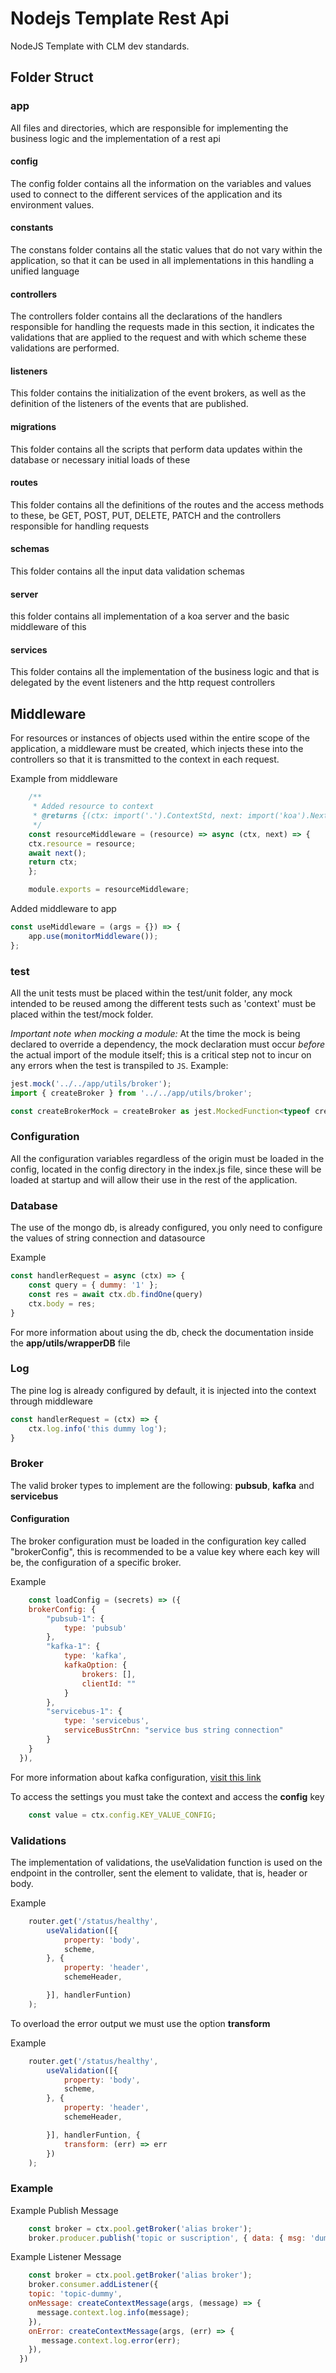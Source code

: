 # Nodejs Template Rest Api

NodeJS Template with CLM dev standards.

## Folder Struct

### app

All files and directories, which are responsible for implementing the business logic and the implementation of a rest api

#### config

The config folder contains all the information on the variables and values ​​used to connect to the different services of the application and its environment values.

#### constants

The constans folder contains all the static values ​​that do not vary within the application, so that it can be used in all implementations in this handling a unified language

#### controllers

The controllers folder contains all the declarations of the handlers responsible for handling the requests made in this section, it indicates the validations that are applied to the request and with which scheme these validations are performed.

#### listeners

This folder contains the initialization of the event brokers, as well as the definition of the listeners of the events that are published.

#### migrations

This folder contains all the scripts that perform data updates within the database or necessary initial loads of these

#### routes

This folder contains all the definitions of the routes and the access methods to these, be GET, POST, PUT, DELETE, PATCH and the controllers responsible for handling requests

#### schemas

This folder contains all the input data validation schemas

#### server

this folder contains all implementation of a koa server and the basic middleware of this

#### services

This folder contains all the implementation of the business logic and that is delegated by the event listeners and the http request controllers


## Middleware

For resources or instances of objects used within the entire scope of the application, a middleware must be created, which injects these into the controllers so that it is transmitted to the context in each request.

Example from middleware

``` js
    /**
     * Added resource to context
     * @returns {(ctx: import('.').ContextStd, next: import('koa').Next) => import('koa')}
     */
    const resourceMiddleware = (resource) => async (ctx, next) => {
    ctx.resource = resource;
    await next();
    return ctx;
    };

    module.exports = resourceMiddleware;
```

Added middleware to app

``` js
const useMiddleware = (args = {}) => {
    app.use(monitorMiddleware());
};
```

### test

All the unit tests must be placed within the test/unit folder, any mock intended to be reused among the different tests such as 'context' must be placed within the test/mock 
folder.

_Important note when mocking a module:_
At the time the mock is being declared to override a dependency, the mock declaration must occur *before* the actual import of the module itself; this is a critical step not to incur on any errors when the test is transpiled to `JS`. Example:

```js
jest.mock('../../app/utils/broker');
import { createBroker } from '../../app/utils/broker';

const createBrokerMock = createBroker as jest.MockedFunction<typeof createBroker>;
```

### Configuration

All the configuration variables regardless of the origin must be loaded in the config, located in the config directory in the index.js file, since these will be loaded at startup and will allow their use in the rest of the application.


### Database 

The use of the mongo db, is already configured, you only need to configure the values ​​of string connection and datasource

Example

``` js
const handlerRequest = async (ctx) => {
    const query = { dummy: '1' };
    const res = await ctx.db.findOne(query)
    ctx.body = res;
}
```

For more information about using the db, check the documentation inside the **app/utils/wrapperDB** file


### Log

The pine log is already configured by default, it is injected into the context through middleware

``` js
const handlerRequest = (ctx) => {
    ctx.log.info('this dummy log');
}
```

### Broker

The valid broker types to implement are the following: **pubsub**, **kafka** and **servicebus**

#### Configuration

The broker configuration must be loaded in the configuration key called "brokerConfig", this is recommended to be a value key where each key will be, the configuration of a specific broker.

Example

``` js
    const loadConfig = (secrets) => ({
    brokerConfig: {
        "pubsub-1": {
            type: 'pubsub'
        },
        "kafka-1": {
            type: 'kafka',
            kafkaOption: {
                brokers: [],
                clientId: ""
            }
        },
        "servicebus-1": {
            type: 'servicebus',
            serviceBusStrCnn: "service bus string connection"
        }
    }
  }),
```

For more information about kafka configuration, [visit this link](https://kafka.js.org/docs/configuration)

To access the settings you must take the context and access the **config** key

``` js
    const value = ctx.config.KEY_VALUE_CONFIG;
```


### Validations 

The implementation of validations, the useValidation function is used on the endpoint in the controller, sent the element to validate, that is, header or body.

Example

``` js
    router.get('/status/healthy',
        useValidation([{
            property: 'body',
            scheme,
        }, {
            property: 'header',
            schemeHeader,

        }], handlerFuntion)
    );
```


To overload the error output we must use the option **transform**


Example

``` js
    router.get('/status/healthy',
        useValidation([{
            property: 'body',
            scheme,
        }, {
            property: 'header',
            schemeHeader,

        }], handlerFuntion, {
            transform: (err) => err
        })
    );
```


### Example


Example Publish Message 
``` js
    const broker = ctx.pool.getBroker('alias broker');
    broker.producer.publish('topic or suscription', { data: { msg: 'dummy' } })
```

Example Listener Message 
``` js
    const broker = ctx.pool.getBroker('alias broker');
    broker.consumer.addListener({
    topic: 'topic-dummy',
    onMessage: createContextMessage(args, (message) => {
      message.context.log.info(message);
    }),
    onError: createContextMessage(args, (err) => {
       message.context.log.error(err);
    }),
  })
```